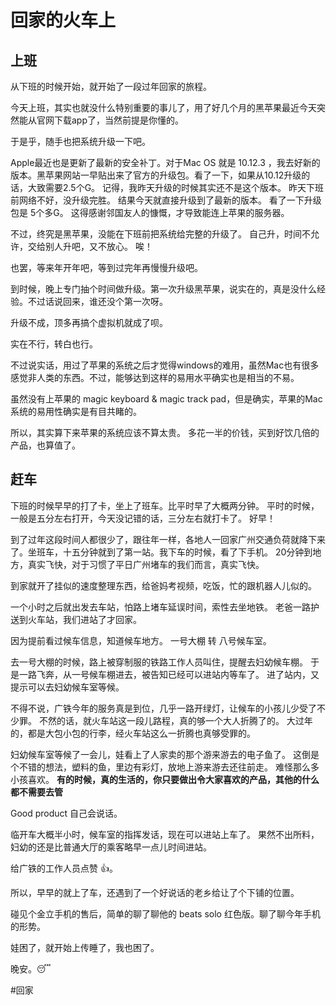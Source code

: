 # 回家的火车上
## 上班

从下班的时候开始，就开始了一段过年回家的旅程。

今天上班，其实也就没什么特别重要的事儿了，用了好几个月的黑苹果最近今天突然能从官网下载app了，当然前提是你懂的。

于是乎，随手也把系统升级一下吧。

Apple最近也是更新了最新的安全补丁。对于Mac OS 就是 10.12.3 ，我去好新的版本。黑苹果网站一早贴出来了官方的升级包。看了一下，如果从10.12升级的话，大致需要2.5个G。 
记得，我昨天升级的时候其实还不是这个版本。
昨天下班前网络不好，没升级完胜。
结果今天就直接升级到了最新的版本。
看了一下升级包是 5个多G。
这得感谢邻国友人的慷慨，才导致能连上苹果的服务器。

不过，终究是黑苹果，没能在下班前把系统给完整的升级了。
自己升，时间不允许，交给别人升吧，又不放心。
唉！


也罢，等来年开年吧，等到过完年再慢慢升级吧。

到时候，晚上专门抽个时间做升级。第一次升级黑苹果，说实在的，真是没什么经验。不过话说回来，谁还没个第一次呀。

升级不成，顶多再搞个虚拟机就成了呗。

实在不行，转白也行。

不过说实话，用过了苹果的系统之后才觉得windows的难用，虽然Mac也有很多感觉非人类的东西。不过，能够达到这样的易用水平确实也是相当的不易。

虽然没有上苹果的 magic keyboard & magic track pad，但是确实，苹果的Mac系统的易用性确实是有目共睹的。

所以，其实算下来苹果的系统应该不算太贵。
多花一半的价钱，买到好饮几倍的产品，也算值了。


## 赶车

下班的时候早早的打了卡，坐上了班车。比平时早了大概两分钟。
平时的时候，一般是五分左右打开，今天没记错的话，三分左右就打卡了。
好早！

到了过年这段时间人都很少了，跟往年一样，各地人一回家广州交通负荷就降下来了。坐班车，十五分钟就到了第一站。我下车的时候，看了下手机。
20分钟到地方，真实飞快，对于习惯了平日广州堵车的我们而言，真实飞快。

到家就开了挂似的速度整理东西，给爸妈考视频，吃饭，忙的跟机器人儿似的。

一个小时之后就出发去车站，怕路上堵车延误时间，索性去坐地铁。
老爸一路护送到火车站，我们进站了才回家。

因为提前看过候车信息，知道候车地方。
一号大棚 转 八号候车室。


去一号大棚的时候，路上被穿制服的铁路工作人员叫住，提醒去妇幼候车棚。
于是一路飞奔，从一号候车棚进去，被告知已经可以进站内等车了。
进了站内，又提示可以去妇幼候车室等候。


不得不说，广铁今年的服务真是到位，几乎一路开绿灯，让候车的小孩儿少受了不少罪。
不然的话，就火车站这一段儿路程，真的够一个大人折腾了的。
大过年的，都是大包小包的行李，经火车站这么一折腾也真够受罪的。

妇幼候车室等候了一会儿，娃看上了人家卖的那个游来游去的电子鱼了。
这倒是个不错的想法，塑料的鱼，里边有彩灯，放地上游来游去还往前走。
难怪那么多小孩喜欢。
**有的时候，真的生活的，你只要做出令大家喜欢的产品，其他的什么都不需要去管**

Good product 自己会说话。


临开车大概半小时，候车室的指挥发话，现在可以进站上车了。
果然不出所料，妇幼的还是比普通大厅的乘客略早一点儿时间进站。

给广铁的工作人员点赞 👍。

所以，早早的就上了车，还遇到了一个好说话的老乡给让了个下铺的位置。

碰见个金立手机的售后，简单的聊了聊他的 beats solo 红色版。聊了聊今年手机的形势。

娃困了，就开始上传睡了，我也困了。

晚安。😴

#回家







